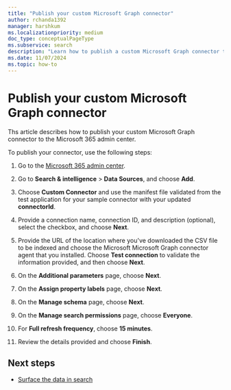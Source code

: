 ```yaml
---
title: "Publish your custom Microsoft Graph connector"
author: rchanda1392
manager: harshkum
ms.localizationpriority: medium
doc_type: conceptualPageType
ms.subservice: search
description: "Learn how to publish a custom Microsoft Graph connector to the Microsoft 365 admin center."
ms.date: 11/07/2024
ms.topic: how-to
---
```


# Publish your custom Microsoft Graph connector

Ths article describes how to publish your custom Microsoft Graph connector to the Microsoft 365 admin center. 

To publish your connector, use the following steps:

1. Go to the [Microsoft 365 admin center](https://admin.microsoft.com/).

2. Go to **Search & intelligence** > **Data Sources**, and choose **Add**.

3. Choose **Custom Connector** and use the manifest file validated from the test application for your sample connector with your updated **connectorId**.

4. Provide a connection name, connection ID, and description (optional), select the checkbox, and choose **Next**.

5. Provide the URL of the location where you've downloaded the CSV file to be indexed and choose the Microsoft Microsoft Graph connector agent that you installed. Choose **Test connection** to validate the information provided, and then choose **Next**.

6. On the **Additional parameters** page, choose **Next**.

7. On the **Assign property labels** page, choose **Next**.

8. On the **Manage schema** page, choose **Next**.

9. On the **Manage search permissions** page, choose **Everyone**.

10. For **Full refresh frequency**, choose **15 minutes**.

11. Review the details provided and choose **Finish**.

## Next steps

* [Surface the data in search](/graph/custom-connector-sdk-sample-search)
